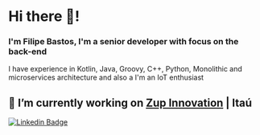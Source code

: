 # Hi there 👋!

### I'm Filipe Bastos, I'm a senior developer with focus on the back-end
I have experience in Kotlin, Java, Groovy, C++, Python, Monolithic and microservices architecture and also a I'm an IoT enthusiast 

## 🔭 I’m currently working on [Zup Innovation](https://www.zup.com.br) | Itaú

[![Linkedin Badge](https://img.shields.io/badge/-LinkedIn-blue?style=flat-square&logo=Linkedin&logoColor=white&link=https://www.linkedin.com/in/filipebastosdev)](https://www.linkedin.com/in/filipebastosdev)
